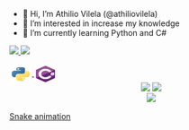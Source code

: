 - 👋 Hi, I’m Athilio Vilela (@athiliovilela)
- 👀 I’m interested in increase my knowledge
- 🌱 I’m currently learning Python and C#

<div>
  <a href="https://github.com/athiliovilela">
  <img height="180em" src="https://github-readme-stats.vercel.app/api?username=athiliovilela&show_icons=true&theme=maroongold&include_all_commits=true&count_private=true"/>
  <img height="180em" src="https://github-readme-stats.vercel.app/api/top-langs/?username=athiliovilela&layout=compact&langs_count=16&theme=maroongold"/>
</div>
<div style="display: inline_block"><br>
  <img align="center" alt="athilio-Python" height="30" width="40" src="https://raw.githubusercontent.com/devicons/devicon/master/icons/python/python-original.svg">
  <img align="center" alt="athilio-Csharp" height="30" width="40" src="https://raw.githubusercontent.com/devicons/devicon/master/icons/csharp/csharp-original.svg">
</div>
  <div align="center"> 
  <a href="https://www.instagram.com/athilio_vilela/" target="_blank"><img src="https://img.shields.io/badge/-Instagram-%23E4405F?style=for-the-badge&logo=instagram&logoColor=white" target="_blank"></a>
  <a href="https://br.linkedin.com/in/athilio-vilela-de-souza-a6608b218" target="_blank"><img src="https://img.shields.io/badge/-LinkedIn-%230077B5?style=for-the-badge&logo=linkedin&logoColor=white" target="_blank"></a>
</div>
  <div align="center"> 
   <img alingn="center" src="https://profile-counter.glitch.me/athiliovilela/count.svg" />
 </div>

[Snake animation](https://github.com/athiliovilela/athiliovilela/blob/output/github-contribution-grid-snake.svg)
<!---
athiliovilela/athiliovilela is a ✨ special ✨ repository because its `README.md` (this file) appears on your GitHub profile.
You can click the Preview link to take a look at your changes.
--->
